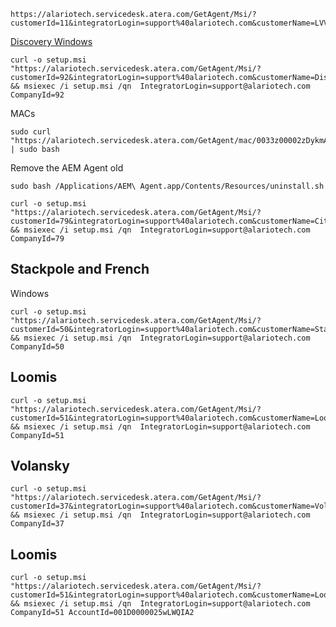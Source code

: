 ```
https://alariotech.servicedesk.atera.com/GetAgent/Msi/?customerId=11&integratorLogin=support%40alariotech.com&customerName=LVVS
```

[Discovery Windows](https://alariotech.servicedesk.atera.com/GetAgent/Msi/?customerId=92&integratorLogin=support%40alariotech.com&customerName=Discovery%20Bicycle%20Tours)
```
curl -o setup.msi "https://alariotech.servicedesk.atera.com/GetAgent/Msi/?customerId=92&integratorLogin=support%40alariotech.com&customerName=Discovery%20Bicycle%20Tours" && msiexec /i setup.msi /qn  IntegratorLogin=support@alariotech.com CompanyId=92
```

MACs
```
sudo curl "https://alariotech.servicedesk.atera.com/GetAgent/mac/0033z00002zDykmAAC/92" | sudo bash
```

Remove the AEM Agent old 
```
sudo bash /Applications/AEM\ Agent.app/Contents/Resources/uninstall.sh
```


```
curl -o setup.msi "https://alariotech.servicedesk.atera.com/GetAgent/Msi/?customerId=79&integratorLogin=support%40alariotech.com&customerName=Citizen%20Cider" && msiexec /i setup.msi /qn  IntegratorLogin=support@alariotech.com CompanyId=79
```

## Stackpole and French
Windows
```
curl -o setup.msi "https://alariotech.servicedesk.atera.com/GetAgent/Msi/?customerId=50&integratorLogin=support%40alariotech.com&customerName=Stackpole%20%26%20French%20Law%20Offices" && msiexec /i setup.msi /qn  IntegratorLogin=support@alariotech.com CompanyId=50
```

## Loomis
```
curl -o setup.msi "https://alariotech.servicedesk.atera.com/GetAgent/Msi/?customerId=51&integratorLogin=support%40alariotech.com&customerName=Loomis%20Property%20Service" && msiexec /i setup.msi /qn  IntegratorLogin=support@alariotech.com CompanyId=51
```

## Volansky
```
curl -o setup.msi "https://alariotech.servicedesk.atera.com/GetAgent/Msi/?customerId=37&integratorLogin=support%40alariotech.com&customerName=Volansky%20Studio" && msiexec /i setup.msi /qn  IntegratorLogin=support@alariotech.com CompanyId=37
```

## Loomis
```
curl -o setup.msi "https://alariotech.servicedesk.atera.com/GetAgent/Msi/?customerId=51&integratorLogin=support%40alariotech.com&customerName=Loomis%20Property%20Service&accountId=001D0000025wLWQIA2" && msiexec /i setup.msi /qn  IntegratorLogin=support@alariotech.com CompanyId=51 AccountId=001D0000025wLWQIA2
```
